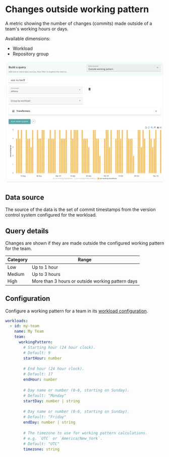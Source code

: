 # Changes outside working pattern

A metric showing the number of changes (commits) made outside of a team's working hours or days.

Available dimensions:

- Workload
- Repository group

![Line chart showing changes outside of working hours over time](img/query_working_pattern.png)

## Data source

The source of the data is the set of commit timestamps from the version control system configured for the workload.

## Query details

Changes are shown if they are made outside the configured working pattern for the team.

| Category | Range                                             |
|----------|---------------------------------------------------|
| Low      | Up to 1 hour                                      |
| Medium   | Up to 3 hours                                     |
| High     | More than 3 hours or outside working pattern days |

## Configuration

Configure a working pattern for a team in its [workload configuration](./config_workloads.md).

```yaml
workloads:
  - id: my-team
    name: My Team
    team:
      workingPattern:
        # Starting hour (24 hour clock).
        # Default: 9
        startHour: number
        
        # End hour (24 hour clock).
        # Default: 17
        endHour: number
        
        # Day name or number (0-6, starting on Sunday).
        # Default: "Monday"
        startDay: number | string
        
        # Day name or number (0-6, starting on Sunday).
        # Default: "Friday"
        endDay: number | string
        
        # The timezone to use for working pattern calculations.
        # e.g. `UTC` or `America/New_York`.
        # Default: "UTC"
        timezone: string
```
